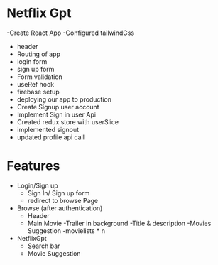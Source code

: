 # Netflix Gpt

-Create React App
-Configured tailwindCss

- header
- Routing of app
- login form
- sign up form
- Form validation
- useRef hook
- firebase setup
- deploying our app to production
- Create Signup user account
- Implement Sign in user Api
- Created redux store with userSlice
- implemented signout
- updated profile api call

# Features

- Login/Sign up
  - Sign In/ Sign up form
  - redirect to browse Page
- Browse (after authentication)
  - Header
  - Main Movie
    -Trailer in background
    -Title & description
    -Movies Suggestion
    -movielists \* n
- NetflixGpt
  - Search bar
  - Movie Suggestion
